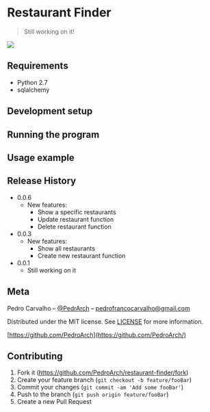 # Restaurant Finder
> Still working on it!


![](screen-shot.png)

## Requirements
- Python 2.7
- sqlalchemy

## Development setup


## Running the program


## Usage example


## Release History
* 0.0.6
    * New features:
       * Show a specific restaurants
       * Update restaurant function
       * Delete restaurant function   
* 0.0.3
   * New features:
       * Show all restaurants
       * Create new restaurant function
* 0.0.1
   * Still working on it

## Meta

Pedro Carvalho – [@PedrArch](https://twitter.com/PedroArch) – pedrofrancocarvalho@gmail.com

Distributed under the MIT license. See [LICENSE](LICENSE) for more information.

[https://github.com/PedroArch](https://github.com/PedroArch/)

## Contributing

1. Fork it (<https://github.com/PedroArch/restaurant-finder/fork>)
2. Create your feature branch (`git checkout -b feature/fooBar`)
3. Commit your changes (`git commit -am 'Add some fooBar'`)
4. Push to the branch (`git push origin feature/fooBar`)
5. Create a new Pull Request

<!-- Markdown link & img dfn's -->
[twitter]:https://twitter.com/PedroArch
[github]:https://github.com/PedroArch
[email]: pedrofrancocarvalho@gmail.com